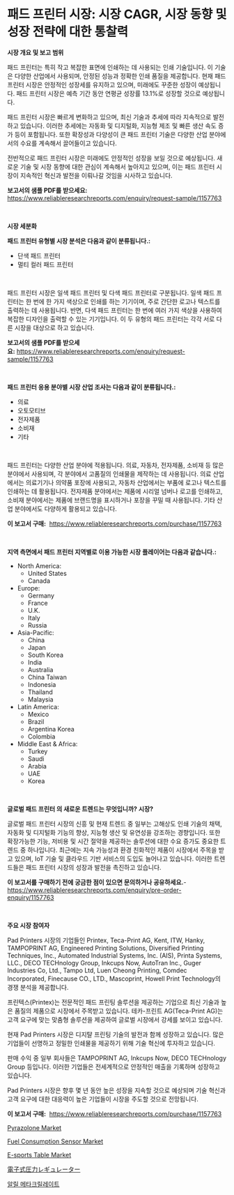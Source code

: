 <p><h1>패드 프린터 시장: 시장 CAGR, 시장 동향 및 성장 전략에 대한 통찰력</h1></p><p><strong>시장 개요 및 보고 범위</strong></p>
<p><p>패드 프린터는 특히 작고 복잡한 표면에 인쇄하는 데 사용되는 인쇄 기술입니다. 이 기술은 다양한 산업에서 사용되며, 안정된 성능과 정확한 인쇄 품질을 제공합니다. 현재 패드 프린터 시장은 안정적인 성장세를 유지하고 있으며, 미래에도 꾸준한 성장이 예상됩니다. 패드 프린터 시장은 예측 기간 동안 연평균 성장률 13.1%로 성장할 것으로 예상됩니다.</p><p>패드 프린터 시장은 빠르게 변화하고 있으며, 최신 기술과 추세에 따라 지속적으로 발전하고 있습니다. 이러한 추세에는 자동화 및 디지털화, 지능형 제조 및 빠른 생산 속도 증가 등이 포함됩니다. 또한 확장성과 다양성이 큰 패드 프린터 기술은 다양한 산업 분야에서의 수요를 계속해서 끌어들이고 있습니다.</p><p>전반적으로 패드 프린터 시장은 미래에도 안정적인 성장을 보일 것으로 예상됩니다. 새로운 기술 및 시장 동향에 대한 관심이 계속해서 높아지고 있으며, 이는 패드 프린터 시장이 지속적인 혁신과 발전을 이뤄나갈 것임을 시사하고 있습니다.</p></p>
<p><strong>보고서의 샘플 PDF를 받으세요:</strong> <a href="https://www.reliableresearchreports.com/enquiry/request-sample/1157763">https://www.reliableresearchreports.com/enquiry/request-sample/1157763</a></p>
<p>&nbsp;</p>
<p><strong>시장 세분화</strong></p>
<p><strong>패드 프린터 유형별 시장 분석은 다음과 같이 분류됩니다.:</strong></p>
<p><ul><li>단색 패드 프린터</li><li>멀티 컬러 패드 프린터</li></ul></p>
<p>&nbsp;</p>
<p><p>패드 프린터 시장은 일색 패드 프린터 및 다색 패드 프린터로 구분됩니다. 일색 패드 프린터는 한 번에 한 가지 색상으로 인쇄를 하는 기기이며, 주로 간단한 로고나 텍스트를 출력하는 데 사용됩니다. 반면, 다색 패드 프린터는 한 번에 여러 가지 색상을 사용하여 복잡한 디자인을 출력할 수 있는 기기입니다. 이 두 유형의 패드 프린터는 각각 서로 다른 시장을 대상으로 하고 있습니다.</p></p>
<p><strong>보고서의 샘플 PDF를 받으세요:</strong>&nbsp;<a href="https://www.reliableresearchreports.com/enquiry/request-sample/1157763">https://www.reliableresearchreports.com/enquiry/request-sample/1157763</a></p>
<p>&nbsp;</p>
<p><strong> 패드 프린터 응용 분야별 시장 산업 조사는 다음과 같이 분류됩니다.:</strong></p>
<p><ul><li>의료</li><li>오토모티브</li><li>전자제품</li><li>소비재</li><li>기타</li></ul></p>
<p>&nbsp;</p>
<p><p>패드 프린터는 다양한 산업 분야에 적용됩니다. 의료, 자동차, 전자제품, 소비재 등 많은 분야에서 사용되며, 각 분야에서 고품질의 인쇄물을 제작하는 데 사용됩니다. 의료 산업에서는 의료기기나 의약품 포장에 사용되고, 자동차 산업에서는 부품에 로고나 텍스트를 인쇄하는 데 활용됩니다. 전자제품 분야에서는 제품에 시리얼 넘버나 로고를 인쇄하고, 소비재 분야에서는 제품에 브랜드명을 표시하거나 포장을 꾸밀 때 사용됩니다. 기타 산업 분야에서도 다양하게 활용되고 있습니다.</p></p>
<p><strong>이 보고서 구매:</strong>&nbsp; <a href="https://www.reliableresearchreports.com/purchase/1157763">https://www.reliableresearchreports.com/purchase/1157763</a></p>
<p>&nbsp;</p>
<p><strong>지역 측면에서 패드 프린터 지역별로 이용 가능한 시장 플레이어는 다음과 같습니다.:</strong></p>
<p><ul>
    <li>
        North America:
        <ul>
            <li>United States</li>
            <li>Canada</li>
        </ul>
    </li>
    <li>
        Europe:
        <ul>
            <li>Germany</li>
            <li>France</li>
            <li>U.K.</li>
            <li>Italy</li>
            <li>Russia</li>
        </ul>
    </li>
    <li>
        Asia-Pacific:
        <ul>
            <li>China</li>
            <li>Japan</li>
            <li>South Korea</li>
            <li>India</li>
            <li>Australia</li>
            <li>China Taiwan</li>
            <li>Indonesia</li>
            <li>Thailand</li>
            <li>Malaysia</li>
        </ul>
    </li>
    <li>
        Latin America:
        <ul>
            <li>Mexico</li>
            <li>Brazil</li>
            <li>Argentina Korea</li>
            <li>Colombia</li>
        </ul>
    </li>
    <li>
        Middle East & Africa:
        <ul>
            <li>Turkey</li>
            <li>Saudi</li>
            <li>Arabia</li>
            <li>UAE</li>
            <li>Korea</li>
        </ul>
    </li>
    </ul></p>
<p>&nbsp;</p>
<p><strong>글로벌 패드 프린터 의 새로운 트렌드는 무엇입니까? 시장?</strong></p>
<p><p>글로벌 패드 프린터 시장의 신흥 및 현재 트렌드 중 일부는 고해상도 인쇄 기술의 채택, 자동화 및 디지털화 기능의 향상, 지능형 생산 및 유연성을 강조하는 경향입니다. 또한 확장가능한 기능, 저비용 및 시간 절약을 제공하는 솔루션에 대한 수요 증가도 중요한 트렌드 중 하나입니다. 최근에는 지속 가능성과 환경 친화적인 제품이 시장에서 주목을 받고 있으며, IoT 기술 및 클라우드 기반 서비스의 도입도 늘어나고 있습니다. 이러한 트렌드들은 패드 프린터 시장의 성장과 발전을 촉진하고 있습니다.</p></p>
<p><strong>이 보고서를 구매하기 전에 궁금한 점이 있으면 문의하거나 공유하세요.</strong>- <a href="https://www.reliableresearchreports.com/enquiry/pre-order-enquiry/1157763">https://www.reliableresearchreports.com/enquiry/pre-order-enquiry/1157763</a></p>
<p>&nbsp;</p>
<p><strong>주요 시장 참여자</strong></p>
<p><p>Pad Printers 시장의 기업들인 Printex, Teca-Print AG, Kent, ITW, Hanky, TAMPOPRINT AG, Engineered Printing Solutions, Diversified Printing Techniques, Inc., Automated Industrial Systems, Inc. (AIS), Printa Systems, LLC., DECO TECHnology Group, Inkcups Now, AutoTran Inc., Guger Industries Co, Ltd., Tampo Ltd, Luen Cheong Printing, Comdec Incorporated, Finecause CO., LTD., Mascoprint, Howell Print Technology의 경쟁 분석을 제공합니다.</p><p>프린텍스(Printex)는 전문적인 패드 프린팅 솔루션을 제공하는 기업으로 최신 기술과 높은 품질의 제품으로 시장에서 주목받고 있습니다. 테카-프린트 AG(Teca-Print AG)는 고객 요구에 맞는 맞춤형 솔루션을 제공하여 글로벌 시장에서 강세를 보이고 있습니다.</p><p>현재 Pad Printers 시장은 디지턀 프린팅 기술의 발전과 함께 성장하고 있습니다. 많은 기업들이 선명하고 정밀한 인쇄물을 제공하기 위해 기술 혁신에 투자하고 있습니다.</p><p>판매 수익 중 일부 회사들은 TAMPOPRINT AG, Inkcups Now, DECO TECHnology Group 등입니다. 이러한 기업들은 전세계적으로 안정적인 매출을 기록하며 성장하고 있습니다.</p><p>Pad Printers 시장은 향후 몇 년 동안 높은 성장을 지속할 것으로 예상되며 기술 혁신과 고객 요구에 대한 대응력이 높은 기업들이 시장을 주도할 것으로 전망됩니다.</p></p>
<p><strong>이 보고서 구매:</strong>&nbsp;&nbsp;<a href="https://www.reliableresearchreports.com/purchase/1157763">https://www.reliableresearchreports.com/purchase/1157763</a></p>
<p><p><a href="https://github.com/CliffMedina6/Market-Research-Report-List-3/blob/main/pyrazolone-market.md">Pyrazolone Market</a></p><p><a href="https://issuu.com/reportprime-2/docs/fuel-consumption-sensor-market-size-2030.pptx">Fuel Consumption Sensor Market</a></p><p><a href="https://issuu.com/reportprime-2/docs/e-sports-table-market-size-2030.pptx">E-sports Table Market</a></p><p><a href="https://github.com/cbigkbh02719/Market-Research-Report-List-1/blob/main/8449876191094.md">電子式圧力レギュレーター</a></p><p><a href="https://github.com/vsr06p4p49/Market-Research-Report-List-1/blob/main/5460803190939.md">알릴 메타크릴레이트</a></p></p>
